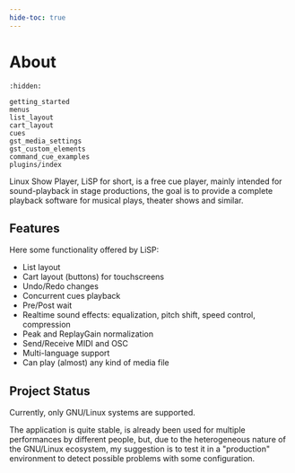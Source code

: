 ```yaml
---
hide-toc: true
---
```


# About

```{toctree}
:hidden:

getting_started
menus
list_layout
cart_layout
cues
gst_media_settings
gst_custom_elements
command_cue_examples
plugins/index
```


Linux Show Player, LiSP for short, is a free cue player, mainly intended for sound-playback in stage productions,
the goal is to provide a complete playback software for musical plays, theater shows and similar.

## Features

Here some functionality offered by LiSP:

* List layout
* Cart layout (buttons) for touchscreens
* Undo/Redo changes
* Concurrent cues playback
* Pre/Post wait
* Realtime sound effects: equalization, pitch shift, speed control, compression
* Peak and ReplayGain normalization
* Send/Receive MIDI and OSC
* Multi-language support
* Can play (almost) any kind of media file

## Project Status

Currently, only GNU/Linux systems are supported.

The application is quite stable, is already been used for multiple performances
by different people, but, due to the heterogeneous nature of the GNU/Linux ecosystem,
my suggestion is to test it in a "production" environment to detect possible problems
with some configuration.
